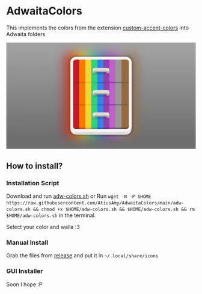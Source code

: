 # AdwaitaColors
This implements the colors from the extension [custom-accent-colors](https://github.com/dimitriskp22/custom-accent-colors) into Adwaita folders

<p align="center">
  <img src="https://raw.githubusercontent.com/AtiusAmy/AdwaitaColors/main/preview-images.png" alt="preview"/>
</p>

## How to install?

### Installation Script

Download and run [adw-colors.sh](https://github.com/AtiusAmy/AdwaitaColors/blob/main/adw-colors.sh)
or
Run `wget -N -P $HOME https://raw.githubusercontent.com/AtiusAmy/AdwaitaColors/main/adw-colors.sh && chmod +x $HOME/adw-colors.sh && $HOME/adw-colors.sh && rm $HOME/adw-colors.sh` in the terminal.

Select your color and walla :3

### Manual Install

Grab the files from [release](https://github.com/AtiusAmy/AdwaitaColors/releases/tag/1.0) and put it in `~/.local/share/icons`

### GUI Installer

Soon I hope :P


